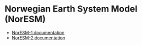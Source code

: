 # Norwegian Earth System Model (NorESM)


- [NorESM-1 documentation](https://noresm-docs.readthedocs.io/en/noresm1)
- [NorESM-2 documentation](https://noresm-docs.readthedocs.io/en/noresm2/)

